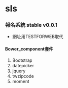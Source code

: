 # sls

### 報名系統 stable v0.0.1

- 網址用TESTFORWEB取代

#### Bower_component套件

1. Bootstrap
2. datepicker
3. jquery
4. twzipcode
5. moment
